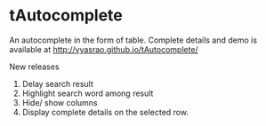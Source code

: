 tAutocomplete
=============

An autocomplete in the form of table. Complete details and demo is available at http://vyasrao.github.io/tAutocomplete/

New releases
1. Delay search result
2. Highlight search word among result
3. Hide/ show columns
4. Display complete details on the selected row.
